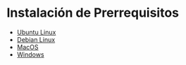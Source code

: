 # Instalación de Prerrequisitos

* [Ubuntu Linux](ubuntu.md)
* [Debian Linux](debian.md)
* [MacOS](macos.md)
* [Windows](windows.md)

